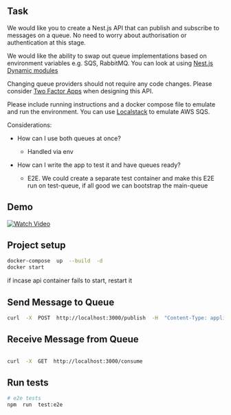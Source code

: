 ## Task
We would like you to create a Nest.js API that can publish and subscribe to messages on a queue. No need to worry about authorisation or authentication at this stage.

We would like the ability to swap out queue implementations based on environment variables e.g. SQS, RabbitMQ. You can look at using [Nest.js Dynamic modules](http://nest.js)

Changing queue providers should not require any code changes. Please consider [Two Factor Apps](https://12factor.net/) when designing this API.

Please include running instructions and a docker compose file to emulate and run the environment. You can use [Localstack](https://www.localstack.cloud/) to emulate AWS SQS.

Considerations:

-   How can I use both queues at once?
	- Handled via env
    
-   How can I write the app to test it and have queues ready?
	- E2E. We could create a separate test container and make this E2E run on test-queue, if all good we can bootstrap the main-queue


## Demo

[![Watch Video](https://i9.ytimg.com/vi/W00xh2PWSB8/mqdefault.jpg?sqp=CLyVpr4G-oaymwEmCMACELQB8quKqQMa8AEB-AGuBoAC4AOKAgwIABABGEwgOih_MA8=&rs=AOn4CLBoyWeuppjX0TCS2c1maqtYay3Y5w)](https://youtu.be/W00xh2PWSB8)

## Project setup

```bash
docker-compose  up  --build  -d
docker start
```

if incase api container fails to start, restart it

## Send Message to Queue

```bash
curl  -X  POST  http://localhost:3000/publish  -H  "Content-Type: application/json"  -d  '{"value": "Hello from CLI"}'
```

## Receive Message from Queue

```bash

curl  -X  GET  http://localhost:3000/consume 

```

## Run tests

```bash
# e2e tests
npm  run  test:e2e
```
